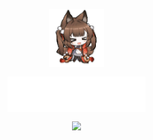 <div align="center">
  <p><a href="https://github.com/vokerwave"><img src="https://raw.githubusercontent.com/vokerwave/vokerwave/refs/heads/main/amagi.gif" width="100" height="auto"/></a><p>
  <p><a href="https://github.com/vokerwave"><img src="https://raw.githubusercontent.com/vokerwave/vokerwave/master/name.svg"/></a><p>
  <img src="https://count.getloli.com/@vokerwave?name=vokerwave&theme=rule34&padding=7&offset=0&scale=1.5&pixelated=1&darkmode=0"/>
</div>

